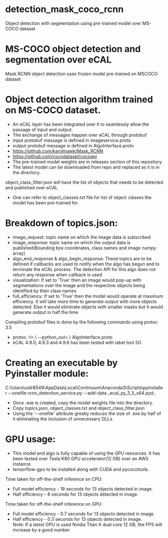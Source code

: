 # detection_mask_coco_rcnn
Object detection with segmentation using pre-trained model over MS-COCO dataset
# MS-COCO object detection and segmentation over eCAL
Mask RCNN object detection uses frozen model pre-trained on MSCOCO dataset

# Object detection algorithm trained on MS-COCO dataset.  
  - An eCAL layer has been integrated over it to seamlessly allow the passage of input and output.   
  - The exchange of messages happen over eCAL through protobuf  
  - input protobuf message is defined in imageservice.proto  
  - output protobuf message is defined in AlgoInterface.proto   
  - https://github.com/karolmajek/Mask_RCNN  
  - https://github.com/cocodataset/cocoapi  
  - The pre-trained model weights are in releases section of this repository.   
  - The latest model can be downloaded from repo and replaced as it is in the directory.
  
object_class_filter.json will have the list of objects that needs to be detected and published over eCAL 
  - One can refer to object_classes.txt file for list of object classes the model has been pre-trained for

# Breakdown of topics.json:   
  - image_request: topic name on which the image data is subscribed 
  - image_response: topic name on which the output data is published(Bounding box coordinates, class names and image numpy array) 
  - algo_end_response & algo_begin_response: These topics are to be defined if callbacks are used to notify when the algo has begun 
            and to terminate the eCAL process. The detection API for this algo does not return any response when callback is used 
  - visualization: If set to 'True' then an image would pop-up with segmentations over the image and the respective objects being                 identified by their class names
  - full_efficiency: If set to 'True' then the model would operate at maximum efficiency. It will take more time to generate output 
           with more objects detected. Else it would eliminate objects with smaller masks but it would generate output in half the time 
  
Compiling protobuf files is done by the following commands using protoc 3.5    
  - protoc -I=.\ --python_out=.\ AlgoInterface.proto      
  - eCAL 4.9.0, 4.9.3 and 4.9.6 has been tested with label tool 5G      

# Creating an executable by Pyinstaller module: 
C:\Users\uidr8549\AppData\Local\Continuum\Anaconda3\Scripts\pyinstaller --onefile rcnn_detection_service.py --add-data _ecal_py_3_5_x64.pyd;.  
  - Once .exe is created, copy the model weights file into the directory.   
  - Copy topics.json, object_classes.txt and object_class_filter.json  
  - Using the '--onefile' attribute greatly reduces the size of .exe by half of it eliminating the inclusion of unnecessary DLLs.   
  
# GPU usage:    
  - This model and algo is fully capable of using the GPU resources. It has been tested over Tesla K80 GPU accelerator(12 GB) over an AWS instance.         
  - tensorflow-gpu to be installed along with CUDA and pycocotools.

Time taken for off-the-shelf inference on CPU:   
  - Full model efficiency - 19 seconds for 13 objects detected in image.      
  - Half efficiency - 8 seconds for 13 objects detected in image.  
  
Time taken for off-the-shelf inference on GPU:      
  - Full model efficiency - 0.7 seconds for 13 objects detected in image.    
  - Half efficiency - 0.3 seconds for 13 objects detected in image.    
Note: If a latest GPU is used Nvidia Titan X dual core 12 GB, the FPS will increase by a good number
